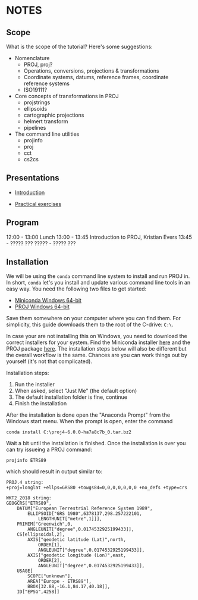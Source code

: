 # NOTES

## Scope

What is the scope of the tutorial? Here's some suggestions:

 - Nomenclature
    + PROJ, proj?
    + Operations, conversions, projections & transformations
    + Coordinate systems, datums, reference frames, coordinate reference systems
    + ISO19111?
 - Core concepts of transformations in PROJ
    + projstrings
    + ellipsoids
    + cartographic projections
    + helmert transform
    + pipelines
 - The command line utilities
    + projinfo
    + proj
    + cct
    + cs2cs

## Presentations

* [Introduction](https://docs.google.com/presentation/d/1sEFspKT4xUUWm9gCdLoNYd1OLJcMxxFW4cf7HELD3JM/edit?usp=sharing)

* [Practical exercises](https://docs.google.com/presentation/d/1V0eCxJvzRg8s2sJ0WoTs6ZDcWUbmQgA9VX5KlEWp60M/edit?usp=sharing)


## Program

12:00 - 13:00   Lunch
13:00 - 13:45   Introduction to PROJ, Kristian Evers
13:45 - ?????   ???
????? - ?????   ???

## Installation

We will be using the `conda` command line system to install and run PROJ
in. In short, `conda` let's you install and update various command line
tools in an easy way. You need the following two files to get started:

* [Miniconda Windows 64-bit](https://repo.continuum.io/miniconda/Miniconda2-4.5.12-Windows-x86_64.exe)
* [PROJ Windows 64-bit](https://anaconda.org/conda-forge/proj4/6.0.0/download/win-64/proj4-6.0.0-ha7a8c7b_0.tar.bz2)

Save them somewhere on your computer where you can find them. For simplicity,
this guide downloads them to the root of the C-drive: `C:\`.

In case your are not installing this on Windows, you need to download the correct
installers for your system. Find the Miniconda installer [here](https://repo.continuum.io/miniconda/) and the PROJ package [here](https://anaconda.org/conda-forge/proj4/6.0.0/download/win-64/proj4-6.0.0-ha7a8c7b_0.tar.bz2). The installation steps below will
also be different but the overall workflow is the same. Chances are you can
work things out by yourself (it's not that complicated).

Installation steps:

1. Run the installer
2. When asked, select "Just Me" (the default option)
3. The default installation folder is fine, continue
4. Finish the installation

After the installation is done open the "Anaconda Prompt" from the Windows start menu.
When the prompt is open, enter the command

    conda install C:\proj4-6.0.0-ha7a8c7b_0.tar.bz2

Wait a bit until the installation is finished. Once the installation is over you can try
issueing a PROJ command:

    projinfo ETRS89

which should result in output similar to:

    PROJ.4 string:
    +proj=longlat +ellps=GRS80 +towgs84=0,0,0,0,0,0,0 +no_defs +type=crs

    WKT2_2018 string:
    GEOGCRS["ETRS89",
        DATUM["European Terrestrial Reference System 1989",
            ELLIPSOID["GRS 1980",6378137,298.257222101,
                LENGTHUNIT["metre",1]]],
        PRIMEM["Greenwich",0,
            ANGLEUNIT["degree",0.0174532925199433]],
        CS[ellipsoidal,2],
            AXIS["geodetic latitude (Lat)",north,
                ORDER[1],
                ANGLEUNIT["degree",0.0174532925199433]],
            AXIS["geodetic longitude (Lon)",east,
                ORDER[2],
                ANGLEUNIT["degree",0.0174532925199433]],
        USAGE[
            SCOPE["unknown"],
            AREA["Europe - ETRS89"],
            BBOX[32.88,-16.1,84.17,40.18]],
        ID["EPSG",4258]]

